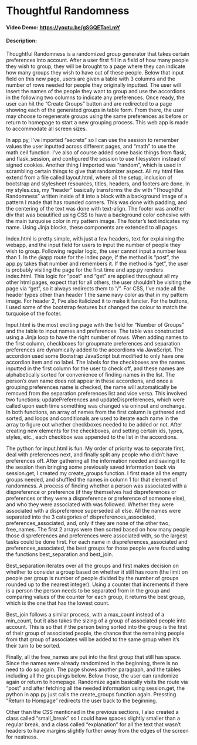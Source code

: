 # Thoughtful Randomness
#### Video Demo:  <https://youtu.be/gSGQETaeLmY>
#### Description:
Thoughtful Randomness is a randomized group generator that takes certain preferences into account. After a user first fill in a field of how many people they wish to group, they will be brought to a page where they can indicate how many groups they wish to have out of these people. Below that input field on this new page, users are given a table with 3 columns and the number of rows needed for people they originally inputted. The user will insert the names of the people they want to group and use the accordions in the following two columns to indicate any preferences. Once ready, the user can hit the “Create Groups” button and are redirected to a page showing each of the generated groups in table form. From there, the user may choose to regenerate groups using the same preferences as before or return to homepage to start a new grouping process. This web app is made to accommodate all screen sizes.

In app.py, I’ve imported “secrets” so I can use the session to remember values the user inputted across different pages, and “math” to use the math.ceil function. I’ve also of course added some basic things from flask, and flask_session, and configured the session to use filesystem instead of signed cookies. Another thing I imported was “random”, which is used in scrambling certain things to give that randomizer aspect.
All my html files extend from a file called layout.html, where all the setup, inclusion of bootstrap and stylesheet resources, titles, headers, and footers are done. In my styles.css, my “header” basically transforms the div with “Thoughtful Randomness” written inside of it into a block with a background image of a pattern I made that has rounded corners. This was done with padding, and the centering of the text was done with text-align. The footer was another div that was beautified using CSS to have a background color cohesive with the main turquoise color in my pattern image. The footer’s text indicates my name. Using Jinja blocks, these components are extended to all pages.

Index.html is pretty simple, with just a few headers, text for explaining the webapp, and the input field for users to input the number of people they wish to group. Following regular logic, the user cannot input a number less than 1. In the @app.route for the index page, if the method is “post”, the app.py takes that number and remembers it. If the method is “get”, the user is probably visiting the page for the first time and app.py renders index.html. This logic for “post” and “get” are applied throughout all my other html pages, expect that for all others, the user shouldn’t be visiting the page via “get”, so it always redirects them to “/”. For CSS, I’ve made all the header types other than header 1 the same navy color as that in my pattern image. For header 2, I’ve also italicized it to make it fancier. For the buttons, I used some of the bootstrap features but changed the colour to match the turquoise of the footer.

Input.html is the most exciting page with the field for “Number of Groups” and the table to input names and preferences. The table was constructed using a Jinja loop to have the right number of rows. When adding names to the first column, checkboxes for groupmate preferences and separation preferences are dynamically added to the accordions via JavaScript. The accordion used some Bootstrap JavaScript but modified to only have one accordion item and no label. The labels for the checkboxes are the names inputted in the first column for the user to check off, and these names are alphabetically sorted for convenience of finding names in the list. The person’s own name does not appear in these accordions, and once a grouping preferences name is checked, the name will automatically be removed from the separation preferences list and vice versa. This involved two functions: updatePreferences and updateDispreferences, which were called upon each time something was changed via oninput and onchange. In both functions, an array of names from the first column is gathered and sorted, and loops and conditionals are used to iterate each name in the array to figure out whether checkboxes needed to be added or not. After creating new elements for the checkboxes, and setting certain ids, types, styles, etc., each checkbox was appended to the list in the accordions.

The python for input.html is fun. My order of priority was to separate first, deal with preferences next, and finally split any people who didn’t have preferences off. After gathering all the information needed and saving it to the session then bringing some previously saved information back via session.get, I created my create_groups function. I first made all the empty groups needed, and shuffled the names in column 1 for that element of randomness. A process of finding whether a person was associated with a dispreference or preference (if they themselves had dispreferences or preferences or they were a dispreference or preference of someone else), and who they were associated with was followed. Whether they were associated with a dispreference superseded all else. All the names were separated into the 3 categories of dispreferences_associated, preferences_associated, and, only if they are none of the other two, free_names. The first 2 arrays were then sorted based on how many people those dispreferences and preferences were associated with, so the largest tasks could be done first. For each name in dispreferences_associated and preferences_associated, the best groups for those people were found using the functions best_separation and best_join.

Best_separation iterates over all the groups and first makes decision on whether to consider a group based on whether it still has room (the limit on people per group is number of people divided by the number of groups rounded up to the nearest integer). Using a counter that increments if there is a person the person needs to be separated from in the group and comparing values of the counter for each group, it returns the best group, which is the one that has the lowest count.

Best_join follows a similar process, with a max_count instead of a min_count, but it also takes the sizing of a group of associated people into account. This is so that if the person being sorted into the group is the first of their group of associated people, the chance that the remaining people from that group of associates will be added to the same group when it’s their turn to be sorted.

Finally, all the free_names are put into the first group that still has space. Since the names were already randomized in the beginning, there is no need to do so again. The page shows another paragraph, and the tables including all the groupings below. Below those, the user can randomize again or return to homepage. Randomize again basically visits the route via “post” and after fetching all the needed information using session.get, the python in app.py just calls the create_groups function again. Pressting “Return to Hompage” redirects the user back to the beginning.

Other than the CSS mentioned in the previous sections, I also created a class called “small_break” so I could have spaces slightly smaller than a regular break, and a class called “explanation” for all the text that wasn’t headers to have margins slightly further away from the edges of the screen for neatness.

